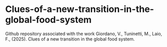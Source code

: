# Clues-of-a-new-transition-in-the-global-food-system
Github repository associated with the work Giordano, V., Tuninetti, M., Laio, F., (2025). Clues of a new transition in the global food system.
